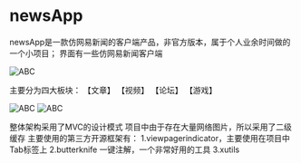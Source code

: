 # newsApp
  newsApp是一款仿网易新闻的客户端产品，非官方版本，属于个人业余时间做的一个小项目；
  界面有一些仿网易新闻客户端
  
   ![ABC](http://img.wdjimg.com/mms/screenshot/3/b8/9a6bf543c7342392d8ecf694d09f2b83_320_570.jpeg) 
  
  主要分为四大板块：
  【文章】
  【视频】
  【论坛】
  【游戏】
  
   ![ABC](http://img.wdjimg.com/mms/screenshot/c/bd/038b4ae3b510dfe7d7baecd25ad3abdc_320_570.jpeg) 
   ![ABC](http://img.wdjimg.com/mms/screenshot/4/ee/6498212c14e9a04d36f852ab2380bee4_320_570.jpeg) 
   
   
  整体架构采用了MVC的设计模式
  项目中由于存在大量网络图片，所以采用了二级缓存
  主要使用的第三方开源框架有：
  1.viewpagerindicator，主要使用在项目中Tab标签上
  2.butterknife 一键注解，一个非常好用的工具
  3.xutils
 
  
  
